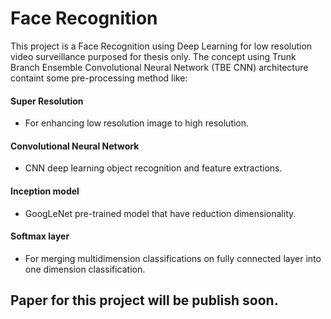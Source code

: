 # Face Recognition

This project is a Face Recognition using Deep Learning for low resolution video surveillance purposed for thesis only. The concept using Trunk Branch Ensemble Convolutional Neural Network (TBE CNN) architecture containt some pre-processing method like:

#### Super Resolution

- For enhancing low resolution image to high resolution.

#### Convolutional Neural Network

- CNN deep learning object recognition and feature extractions.

#### Inception model

- GoogLeNet pre-trained model that have reduction dimensionality.

#### Softmax layer

- For merging multidimension classifications on fully connected layer into one dimension classification.

## Paper for this project will be publish soon.
